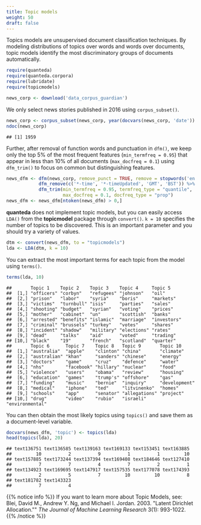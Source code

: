 ```yaml
---
title: Topic models
weight: 50
draft: false
---
```


Topics models are unsupervised document classification techniques. By modeling distributions of topics over words and words over documents, topic models identify the most discriminatory groups of documents automatically. 


```r
require(quanteda)
require(quanteda.corpora)
require(lubridate)
require(topicmodels)
```


```r
news_corp <- download('data_corpus_guardian')
```



We only select news stories published in 2016 using `corpus_subset()`. 


```r
news_corp <- corpus_subset(news_corp, year(docvars(news_corp, 'date')) >= 2016)
ndoc(news_corp)
```

```
## [1] 1959
```

Further, after removal of function words and punctuation in `dfm()`, we keep only the top 5% of the most frequent features (`min_termfreq = 0.95`) that appear in less than 10% of all documents (`max_docfreq = 0.1`)
 using `dfm_trim()` to focus on common but distinguishing features.


```r
news_dfm <- dfm(news_corp, remove_punct = TRUE, remove = stopwords('en')) %>% 
            dfm_remove(c('*-time', '*-timeUpdated', 'GMT', 'BST')) %>% 
            dfm_trim(min_termfreq = 0.95, termfreq_type = "quantile", 
                     max_docfreq = 0.1, docfreq_type = "prop")
news_dfm <- news_dfm[ntoken(news_dfm) > 0,]
```

**quanteda** does not implement topic models, but you can easily access `LDA()` from the **topicmodel** package through `convert()`. `k = 10` specifies the number of topics to be discovered. This is an important parameter and you should try a variety of values.


```r
dtm <- convert(news_dfm, to = "topicmodels")
lda <- LDA(dtm, k = 10)
```

You can extract the most important terms for each topic from the model using `terms()`.


```r
terms(lda, 10)
```

```
##       Topic 1    Topic 2    Topic 3    Topic 4     Topic 5    
##  [1,] "officers" "corbyn"   "refugees" "johnson"   "oil"      
##  [2,] "prison"   "labor"    "syria"    "boris"     "markets"  
##  [3,] "victims"  "turnbull" "isis"     "parties"   "sales"    
##  [4,] "shooting" "budget"   "syrian"   "voting"    "prices"   
##  [5,] "mother"   "cabinet"  "un"       "scottish"  "banks"    
##  [6,] "arrested" "benefits" "islamic"  "marriage"  "investors"
##  [7,] "criminal" "brussels" "turkey"   "votes"     "shares"   
##  [8,] "incident" "shadow"   "military" "elections" "rates"    
##  [9,] "dead"     "talks"    "aid"      "voted"     "trading"  
## [10,] "black"    "19"       "french"   "scotland"  "quarter"  
##       Topic 6      Topic 7    Topic 8   Topic 9       Topic 10       
##  [1,] "australia"  "apple"    "clinton" "china"       "climate"      
##  [2,] "australian" "khan"     "sanders" "chinese"     "energy"       
##  [3,] "doctors"    "game"     "cruz"    "defence"     "water"        
##  [4,] "nhs"        "facebook" "hillary" "nuclear"     "food"         
##  [5,] "violence"   "users"    "obama"   "review"      "housing"      
##  [6,] "education"  "games"    "trump's" "offshore"    "gas"          
##  [7,] "funding"    "music"    "bernie"  "inquiry"     "development"  
##  [8,] "medical"    "iphone"   "ted"     "litvinenko"  "homes"        
##  [9,] "schools"    "app"      "senator" "allegations" "project"      
## [10,] "drug"       "video"    "rubio"   "israeli"     "environmental"
```

You can then obtain the most likely topics using `topics()` and save them as a document-level variable.


```r
docvars(news_dfm, 'topic') <- topics(lda)
head(topics(lda), 20)
```

```
## text136751 text136585 text139163 text169133 text153451 text163885 
##         10          2          9          1          1         10 
## text157885 text173244 text137394 text169408 text184646 text127410 
##          7          7          4          7          2          1 
## text134923 text169695 text147917 text157535 text177078 text174393 
##          2          5          7         10         10          8 
## text181782 text143323 
##          7          4
```

{{% notice info %}}
If you want to learn more about Topic Models, see:  
Blei, David M., Andrew Y. Ng, and Michael I. Jordan. 2003. "Latent Dirichlet Allocation."" _The Journal of Machine Learning Research_ 3(1): 993-1022.
{{% /notice %}}

